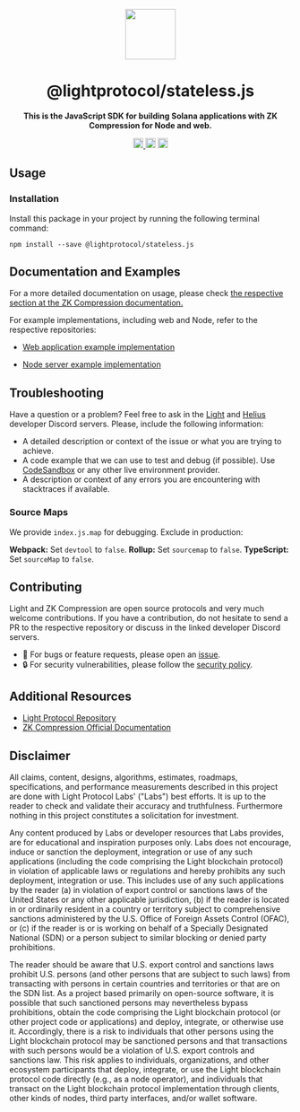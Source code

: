 <p align="center">
  <img src="https://github.com/ldiego08/light-protocol/raw/main/assets/logo.svg" width="90" />
</p>

<h1 align="center">@lightprotocol/stateless.js</h1>

<p align="center">
  <b>This is the JavaScript SDK for building Solana applications with ZK Compression for Node and web.</b>
</p>

<p align="center">
  <a href="https://badge.fury.io/js/@lightprotocol%2Fstateless.js">
    <img src="https://badge.fury.io/js/@lightprotocol%2Fstateless.js.svg" alt="package npm version" height="18" />
  </a>
  <img src="https://img.shields.io/npm/l/%40lightprotocol%2Fstateless.js" alt="package license" height="18">
  <img src="https://img.shields.io/npm/dw/%40lightprotocol%2Fstateless.js" alt="package weekly downloads" height="18" />
</p>

## Usage

### Installation

Install this package in your project by running the following terminal command:

```bin
npm install --save @lightprotocol/stateless.js
```

## Documentation and Examples

For a more detailed documentation on usage, please check [the respective section at the ZK Compression documentation.](https://www.zkcompression.com/developers/typescript-client)

For example implementations, including web and Node, refer to the respective repositories:

- [Web application example implementation](https://github.com/Lightprotocol/example-web-client)

- [Node server example implementation](https://github.com/Lightprotocol/example-nodejs-client)

## Troubleshooting

Have a question or a problem?
Feel free to ask in the [Light](https://discord.gg/CYvjBgzRFP) and [Helius](https://discord.gg/Uzzf6a7zKr) developer Discord servers. Please, include the following information:

- A detailed description or context of the issue or what you are trying to achieve.
- A code example that we can use to test and debug (if possible). Use [CodeSandbox](https://codesandbox.io/p/sandbox/vanilla-ts) or any other live environment provider.
- A description or context of any errors you are encountering with stacktraces if available.

### Source Maps

We provide `index.js.map` for debugging. Exclude in production:

**Webpack:** Set `devtool` to `false`.
**Rollup:** Set `sourcemap` to `false`.
**TypeScript:** Set `sourceMap` to `false`.

## Contributing

Light and ZK Compression are open source protocols and very much welcome contributions. If you have a contribution, do not hesitate to send a PR to the respective repository or discuss in the linked developer Discord servers.

- 🐞 For bugs or feature requests, please open an
  [issue](https://github.com/lightprotocol/light-protocol/issues/new).
- 🔒 For security vulnerabilities, please follow the [security policy](https://github.com/Lightprotocol/light-protocol/blob/main/SECURITY.md).

## Additional Resources

- [Light Protocol Repository](https://github.com/Lightprotocol/light-protocol)
- [ZK Compression Official Documentation](https://www.zkcompression.com/)

## Disclaimer

All claims, content, designs, algorithms, estimates, roadmaps, specifications,
and performance measurements described in this project are done with Light
Protocol Labs' ("Labs") best efforts. It is up to the reader to check and
validate their accuracy and truthfulness. Furthermore nothing in this project
constitutes a solicitation for investment.

Any content produced by Labs or developer resources that Labs provides, are for
educational and inspiration purposes only. Labs does not encourage, induce or
sanction the deployment, integration or use of any such applications (including
the code comprising the Light blockchain protocol) in violation of applicable
laws or regulations and hereby prohibits any such deployment, integration or
use. This includes use of any such applications by the reader (a) in violation
of export control or sanctions laws of the United States or any other applicable
jurisdiction, (b) if the reader is located in or ordinarily resident in a
country or territory subject to comprehensive sanctions administered by the U.S.
Office of Foreign Assets Control (OFAC), or (c) if the reader is or is working
on behalf of a Specially Designated National (SDN) or a person subject to
similar blocking or denied party prohibitions.

The reader should be aware that U.S. export control and sanctions laws prohibit
U.S. persons (and other persons that are subject to such laws) from transacting
with persons in certain countries and territories or that are on the SDN list.
As a project based primarily on open-source software, it is possible that such
sanctioned persons may nevertheless bypass prohibitions, obtain the code
comprising the Light blockchain protocol (or other project code or applications)
and deploy, integrate, or otherwise use it. Accordingly, there is a risk to
individuals that other persons using the Light blockchain protocol may be
sanctioned persons and that transactions with such persons would be a violation
of U.S. export controls and sanctions law. This risk applies to individuals,
organizations, and other ecosystem participants that deploy, integrate, or use
the Light blockchain protocol code directly (e.g., as a node operator), and
individuals that transact on the Light blockchain protocol implementation
through clients, other kinds of nodes, third party interfaces, and/or wallet
software.
